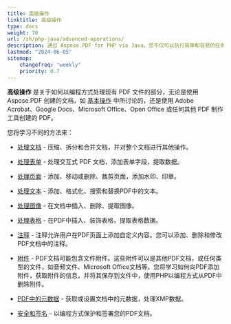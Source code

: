 ```yaml
---
title: 高级操作 
linktitle: 高级操作 
type: docs
weight: 70
url: /zh/php-java/advanced-operations/
description: 通过 Aspose.PDF for PHP via Java，您不仅可以执行简单和容易的任务，还可以应对更复杂的目标。 
lastmod: "2024-06-05"
sitemap:
    changefreq: "weekly"
    priority: 0.7
---
```


**高级操作** 是关于如何以编程方式处理现有 PDF 文件的部分，无论是使用 Aspose.PDF 创建的文档，如 [基本操作](/pdf/zh/php-java/basic-operations) 中所讨论的，还是使用 Adobe Acrobat、Google Docs、Microsoft Office、Open Office 或任何其他 PDF 制作工具创建的 PDF。

您将学习不同的方法来：

- [处理文档](/pdf/zh/php-java/working-with-documents/) - 压缩、拆分和合并文档，并对整个文档进行其他操作。
- [处理表单](/pdf/zh/php-java/working-with-forms/) - 处理交互式 PDF 文档，添加表单字段，提取数据。

- [处理页面](/pdf/zh/php-java/working-with-pages/) - 添加、移动或删除、裁剪页面，添加水印、印章。
- [处理文本](/pdf/zh/php-java/working-with-text/) - 添加、格式化、搜索和替换PDF中的文本。
- [处理图像](/pdf/zh/php-java/working-with-images/) - 在文档中插入、删除、提取图像。
- [处理表格](/pdf/zh/php-java/working-with-tables/) - 在PDF中插入、装饰表格，提取表格数据。
- [注释](/pdf/zh/php-java/annotations/) - 注释允许用户在PDF页面上添加自定义内容。您可以添加、删除和修改PDF文档中的注释。
- [附件](/pdf/zh/php-java/attachments/) - PDF文档可能包含文件附件。这些附件可以是其他PDF文档，或任何类型的文件，如音频文件、Microsoft Office文档等。您将学习如何向PDF添加附件，获取附件的信息，并将其保存到文件中，使用PHP以编程方式从PDF中删除附件。
- [PDF中的元数据](/pdf/zh/php-java/pdf-file-metadata/) - 获取或设置文档中的元数据，处理XMP数据。

- [安全和签名](/pdf/zh/php-java/securing-and-signing/) - 以编程方式保护和签署您的PDF文档。